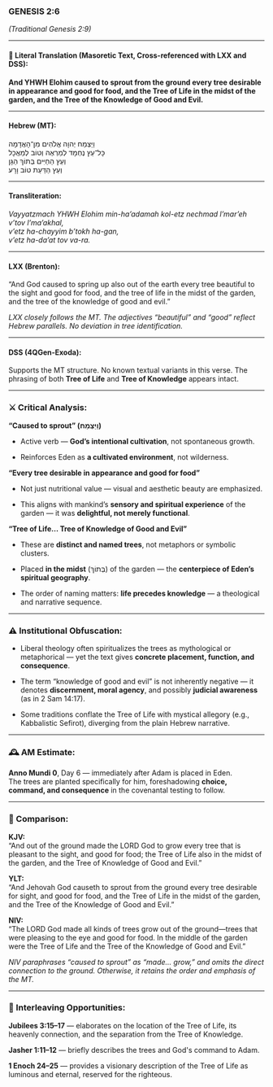 ### **GENESIS 2:6**

_(Traditional Genesis 2:9)_

---

#### 📜 Literal Translation (Masoretic Text, Cross-referenced with LXX and DSS):

**And YHWH Elohim caused to sprout from the ground every tree desirable in appearance and good for food, and the Tree of Life in the midst of the garden, and the Tree of the Knowledge of Good and Evil.**

---

#### Hebrew (MT):

וַיַּצְמַח יְהוָה אֱלֹהִים מִן־הָאֲדָמָה  
כָּל־עֵץ נֶחְמָד לְמַרְאֶה וְטוֹב לְמַאֲכָל  
וְעֵץ הַחַיִּים בְּתוֹךְ הַגָּן  
וְעֵץ הַדַּעַת טוֹב וָרָע

---

#### Transliteration:

_Vayyatzmach YHWH Elohim min-ha’adamah kol-etz nechmad l’mar’eh v’tov l’ma’akhal,  
v’etz ha-chayyim b’tokh ha-gan,  
v’etz ha-da’at tov va-ra._

---

#### LXX (Brenton):

“And God caused to spring up also out of the earth every tree beautiful to the sight and good for food, and the tree of life in the midst of the garden, and the tree of the knowledge of good and evil.”

_LXX closely follows the MT. The adjectives “beautiful” and “good” reflect Hebrew parallels. No deviation in tree identification._

---

#### DSS (4QGen-Exoda):

Supports the MT structure. No known textual variants in this verse. The phrasing of both **Tree of Life** and **Tree of Knowledge** appears intact.

---

### ⚔️ Critical Analysis:

**“Caused to sprout” (וַיַּצְמַח)**

- Active verb — **God’s intentional cultivation**, not spontaneous growth.
    
- Reinforces Eden as **a cultivated environment**, not wilderness.
    

**“Every tree desirable in appearance and good for food”**

- Not just nutritional value — visual and aesthetic beauty are emphasized.
    
- This aligns with mankind’s **sensory and spiritual experience** of the garden — it was **delightful, not merely functional**.
    

**“Tree of Life… Tree of Knowledge of Good and Evil”**

- These are **distinct and named trees**, not metaphors or symbolic clusters.
    
- Placed **in the midst** (בְּתוֹךְ) of the garden — the **centerpiece of Eden’s spiritual geography**.
    
- The order of naming matters: **life precedes knowledge** — a theological and narrative sequence.
    

---

### ⚠️ Institutional Obfuscation:

- Liberal theology often spiritualizes the trees as mythological or metaphorical — yet the text gives **concrete placement, function, and consequence**.
    
- The term “knowledge of good and evil” is not inherently negative — it denotes **discernment, moral agency**, and possibly **judicial awareness** (as in 2 Sam 14:17).
    
- Some traditions conflate the Tree of Life with mystical allegory (e.g., Kabbalistic Sefirot), diverging from the plain Hebrew narrative.
    

---

### 🕰️ AM Estimate:

**Anno Mundi 0**, Day 6 — immediately after Adam is placed in Eden.  
The trees are planted specifically for him, foreshadowing **choice, command, and consequence** in the covenantal testing to follow.

---

### 📖 Comparison:

**KJV:**  
“And out of the ground made the LORD God to grow every tree that is pleasant to the sight, and good for food; the Tree of Life also in the midst of the garden, and the Tree of Knowledge of Good and Evil.”

**YLT:**  
“And Jehovah God causeth to sprout from the ground every tree desirable for sight, and good for food, and the Tree of Life in the midst of the garden, and the Tree of the Knowledge of Good and Evil.”

**NIV:**  
“The LORD God made all kinds of trees grow out of the ground—trees that were pleasing to the eye and good for food. In the middle of the garden were the Tree of Life and the Tree of the Knowledge of Good and Evil.”

_NIV paraphrases “caused to sprout” as “made… grow,” and omits the direct connection to the ground. Otherwise, it retains the order and emphasis of the MT._

---

### 🔗 Interleaving Opportunities:

**Jubilees 3:15–17** — elaborates on the location of the Tree of Life, its heavenly connection, and the separation from the Tree of Knowledge.

**Jasher 1:11–12** — briefly describes the trees and God's command to Adam.

**1 Enoch 24–25** — provides a visionary description of the Tree of Life as luminous and eternal, reserved for the righteous.